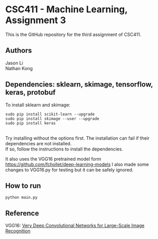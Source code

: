 # CSC411 - Machine Learning, Assignment 3
This is the GitHub repository for the third assignment of CSC411.

## Authors
Jason Li
<br>
Nathan Kong

## Dependencies: sklearn, skimage, tensorflow, keras, protobuf

To install sklearn and skimage:
<br>
~~~~
sudo pip install scikit-learn --upgrade
sudo pip install skimage --user --upgrade
sudo pip install keras
~~~~
<br>
Try installing without the options first. The installation can fail if their dependencies are not installed.
<br>
If so, follow the instructions to install the dependencies.

It also uses the VGG16 pretrained model form https://github.com/fchollet/deep-learning-models
I also made some changes to VGG16.py for testing but it can be safely ignored.

## How to run
~~~~
python main.py
~~~~

## Reference
VGG16: <a href="https://arxiv.org/abs/1409.1556">Very Deep Convolutional Networks for Large-Scale Image Recognition</a>

